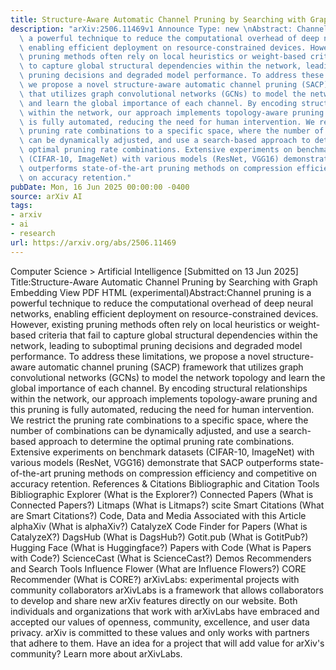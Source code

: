 ```yaml
---
title: Structure-Aware Automatic Channel Pruning by Searching with Graph Embedding
description: "arXiv:2506.11469v1 Announce Type: new \nAbstract: Channel pruning is\
  \ a powerful technique to reduce the computational overhead of deep neural networks,\
  \ enabling efficient deployment on resource-constrained devices. However, existing\
  \ pruning methods often rely on local heuristics or weight-based criteria that fail\
  \ to capture global structural dependencies within the network, leading to suboptimal\
  \ pruning decisions and degraded model performance. To address these limitations,\
  \ we propose a novel structure-aware automatic channel pruning (SACP) framework\
  \ that utilizes graph convolutional networks (GCNs) to model the network topology\
  \ and learn the global importance of each channel. By encoding structural relationships\
  \ within the network, our approach implements topology-aware pruning and this pruning\
  \ is fully automated, reducing the need for human intervention. We restrict the\
  \ pruning rate combinations to a specific space, where the number of combinations\
  \ can be dynamically adjusted, and use a search-based approach to determine the\
  \ optimal pruning rate combinations. Extensive experiments on benchmark datasets\
  \ (CIFAR-10, ImageNet) with various models (ResNet, VGG16) demonstrate that SACP\
  \ outperforms state-of-the-art pruning methods on compression efficiency and competitive\
  \ on accuracy retention."
pubDate: Mon, 16 Jun 2025 00:00:00 -0400
source: arXiv AI
tags:
- arxiv
- ai
- research
url: https://arxiv.org/abs/2506.11469
---
```


Computer Science > Artificial Intelligence
[Submitted on 13 Jun 2025]
Title:Structure-Aware Automatic Channel Pruning by Searching with Graph Embedding
View PDF HTML (experimental)Abstract:Channel pruning is a powerful technique to reduce the computational overhead of deep neural networks, enabling efficient deployment on resource-constrained devices. However, existing pruning methods often rely on local heuristics or weight-based criteria that fail to capture global structural dependencies within the network, leading to suboptimal pruning decisions and degraded model performance. To address these limitations, we propose a novel structure-aware automatic channel pruning (SACP) framework that utilizes graph convolutional networks (GCNs) to model the network topology and learn the global importance of each channel. By encoding structural relationships within the network, our approach implements topology-aware pruning and this pruning is fully automated, reducing the need for human intervention. We restrict the pruning rate combinations to a specific space, where the number of combinations can be dynamically adjusted, and use a search-based approach to determine the optimal pruning rate combinations. Extensive experiments on benchmark datasets (CIFAR-10, ImageNet) with various models (ResNet, VGG16) demonstrate that SACP outperforms state-of-the-art pruning methods on compression efficiency and competitive on accuracy retention.
References & Citations
Bibliographic and Citation Tools
Bibliographic Explorer (What is the Explorer?)
Connected Papers (What is Connected Papers?)
Litmaps (What is Litmaps?)
scite Smart Citations (What are Smart Citations?)
Code, Data and Media Associated with this Article
alphaXiv (What is alphaXiv?)
CatalyzeX Code Finder for Papers (What is CatalyzeX?)
DagsHub (What is DagsHub?)
Gotit.pub (What is GotitPub?)
Hugging Face (What is Huggingface?)
Papers with Code (What is Papers with Code?)
ScienceCast (What is ScienceCast?)
Demos
Recommenders and Search Tools
Influence Flower (What are Influence Flowers?)
CORE Recommender (What is CORE?)
arXivLabs: experimental projects with community collaborators
arXivLabs is a framework that allows collaborators to develop and share new arXiv features directly on our website.
Both individuals and organizations that work with arXivLabs have embraced and accepted our values of openness, community, excellence, and user data privacy. arXiv is committed to these values and only works with partners that adhere to them.
Have an idea for a project that will add value for arXiv's community? Learn more about arXivLabs.
